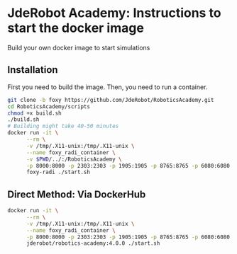 # JdeRobot Academy: Instructions to start the docker image

Build your own docker image to start simulations

## Installation

First you need to build the image. Then, you need to run a container.

```sh
git clone -b foxy https://github.com/JdeRobot/RoboticsAcademy.git
cd RoboticsAcademy/scripts
chmod +x build.sh
./build.sh
# Building might take 40-50 minutes
docker run -it \
      --rm \
      -v /tmp/.X11-unix:/tmp/.X11-unix \
      --name foxy_radi_container \
      -v $PWD/../:/RoboticsAcademy \
      -p 8000:8000 -p 2303:2303 -p 1905:1905 -p 8765:8765 -p 6080:6080 -p 1108:1108 \
      foxy-radi ./start.sh
```

## Direct Method: Via DockerHub
```sh
docker run -it \
      --rm \
      -v /tmp/.X11-unix:/tmp/.X11-unix \
      --name foxy_radi_container \
      -p 8000:8000 -p 2303:2303 -p 1905:1905 -p 8765:8765 -p 6080:6080 -p 1108:1108 \
      jderobot/robotics-academy:4.0.0 ./start.sh
```
